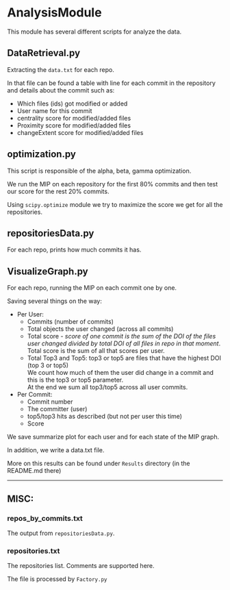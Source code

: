 # AnalysisModule

This module has several different scripts for analyze the data.

## DataRetrieval.py

Extracting the `data.txt` for each repo.

In that file can be found a table with line for each commit in the repository
and details about the commit such as:

 * Which files (ids) got modified or added
 * User name for this commit
 * centrality score for modified/added files
 * Proximity score for modified/added files
 * changeExtent score for modified/added files

## optimization.py

This script is responsible of the alpha, beta, gamma optimization.

We run the MIP on each repository for the first 80% commits and then test our score for the rest 20% commits.

Using `scipy.optimize` module we try to maximize the score we get for all the repositories.


## repositoriesData.py

For each repo, prints how much commits it has.

## VisualizeGraph.py

For each repo, running the MIP on each commit one by one.

Saving several things on the way:

* Per User:
  * Commits (number of commits)
  * Total objects the user changed (across all commits)
  * Total score - *score of one commit is the sum of the DOI of the files user changed divided by total DOI of all files in repo in that moment*.
    Total score is the sum of all that scores per user.
  * Total Top3 and Top5: top3 or top5 are files that have the highest DOI (top 3 or top5) <br/>
    We count how much of them the user did change in a commit and this is the top3 or top5 parameter. <br/>
    At the end we sum all top3/top5 across all user commits.
* Per Commit:
  * Commit number
  * The committer (user)
  * top5/top3 hits as described (but not per user this time)
  * Score

We save summarize plot for each user and for each state of the MIP graph.

In addition, we write a data.txt file.

More on this results can be found under `Results` directory (in the README.md there)


---

## MISC:

### repos_by_commits.txt
The output from `repositoriesData.py`.

### repositories.txt
The repositories list.
Comments are supported here.

The file is processed by `Factory.py`
